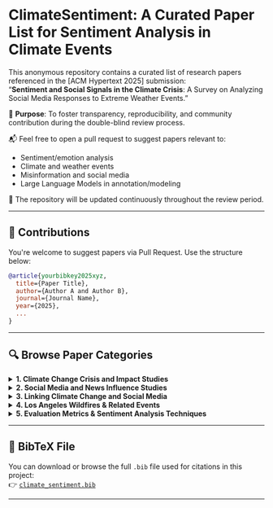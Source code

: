 # ClimateSentiment: A Curated Paper List for Sentiment Analysis in Climate Events

This anonymous repository contains a curated list of research papers referenced in the [ACM Hypertext 2025] submission:  
“**Sentiment and Social Signals in the Climate Crisis**: A Survey on Analyzing Social Media Responses to Extreme Weather Events.”

📝 **Purpose**: To foster transparency, reproducibility, and community contribution during the double-blind review process.

📬 Feel free to open a pull request to suggest papers relevant to:
- Sentiment/emotion analysis
- Climate and weather events
- Misinformation and social media
- Large Language Models in annotation/modeling

📎 The repository will be updated continuously throughout the review period.

---

## 📢 Contributions

You're welcome to suggest papers via Pull Request. Use the structure below:

```bibtex
@article{yourbibkey2025xyz,
  title={Paper Title},
  author={Author A and Author B},
  journal={Journal Name},
  year={2025},
  ...
}
```
---

## 🔍 Browse Paper Categories

<details>
  <summary><strong>1. Climate Change Crisis and Impact Studies</strong></summary>

Papers covering climate change effects on migration, health, ecosystems, agriculture, biodiversity, and extreme events.

- `floranza2019impact` – The Impact of Disasters and Climate Change on Migration and Displacement  
- `gabric2023climate` – The Climate Change Crisis: A Review of Its Causes and Possible Responses  
- `mostafa2025interconnected` – Interconnected Impacts of Climate Change on Biodiversity, Agriculture, and Human Health  
<!-- Add more bullet points as needed -->
</details>

<details>
  <summary><strong>2. Social Media and News Influence Studies</strong></summary>

Research focusing on the impact of social media on traditional media, journalism, public opinion, and misinformation.

- `vsovsic2019influence` – Influence of Social Networks on National Television News Programmes  
- `newman2009rise` – The Rise of Social Media and Its Impact on Mainstream Journalism  
- `lakzaei2025loss` – LOSS-GAT for Fake News Detection  

</details>

<details>
  <summary><strong>3. Linking Climate Change and Social Media</strong></summary>

Studies analyzing how social media reflects, influences, and interacts with climate change narratives.

- `sultana2024systematic` – Systematic Review of the Climate Change–Social Media Nexus  
- `mavrodieva2019role` – Social Media as Soft Power in Climate Engagement  
- `vivion2024misinformation` – Misinformation About Climate Change on Social Media  
</details>

<details>
  <summary><strong>4. Los Angeles Wildfires & Related Events</strong></summary>

Papers that study the 2025 LA Wildfires, their social impact, misinformation, public health effects, and digital media coverage.

- `ko2024experience` – How California Wildfires Shaped Twitter Climate Framings  
- `gimello2025embers` – Societal Impact of the LA Wildfires on Misinformation  
- `chappell2025fakeimages` – NPR Article on Fake AI Wildfire Images  
<!-- Continue -->
</details>

<details>
  <summary><strong>5. Evaluation Metrics & Sentiment Analysis Techniques</strong></summary>

Sentiment models, annotation methods, benchmarks, and BERT/RoBERTa-based LLM approaches for climate-related NLP.

- `chicco2020advantages` – Advantages of MCC over F1  
- `liu2022sentiment` – Sentiment Analysis and Opinion Mining  
- `cambria2020senticnet` – SenticNet for Sentiment Tasks  

</details>

---

## 📎 BibTeX File

You can download or browse the full `.bib` file used for citations in this project:  
👉 [`climate_sentiment.bib`](./climate_sentiment.bib)

---
